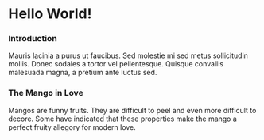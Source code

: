 <h1>Hello World!</h1>
<h3>Introduction</h3>
<p>Mauris lacinia a purus ut faucibus. Sed molestie mi sed metus sollicitudin mollis. Donec sodales a tortor vel pellentesque. Quisque convallis malesuada magna, a pretium ante luctus sed.</p>
<h3>The Mango in Love</h3>
<p>Mangos are funny fruits. They are difficult to peel and even more difficult to decore. Some have indicated that these properties make the mango a perfect fruity allegory for modern love.</p>
